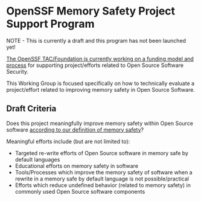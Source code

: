 # OpenSSF Memory Safety Project Support Program

NOTE - This is currently a draft and this program has not been launched yet!

[The OpenSSF TAC/Foundation is currently working on a funding model and process](https://github.com/ossf/Memory-Safety/pull/13#issuecomment-1791255657) for supporting project/efforts related to Open Source Software Security.

This Working Group is focused specifically on how to technically evaluate a project/effort related to improving memory safety in Open Source Software.

## Draft Criteria

Does this project meaningfully improve memory safety within Open Source software [according to our definition of memory safety](https://github.com/ossf/Memory-Safety/blob/main/docs/definitions.md)?

Meaningful efforts include (but are not limited to):

* Targeted re-write efforts of Open Source software in memory safe by default languages
* Educational efforts on memory safety in software
* Tools/Processes which improve the memory safety of software when a rewrite in a memory safe by default language is not possible/practical
* Efforts which reduce undefined behavior (related to memory safety) in commonly used Open Source software components
